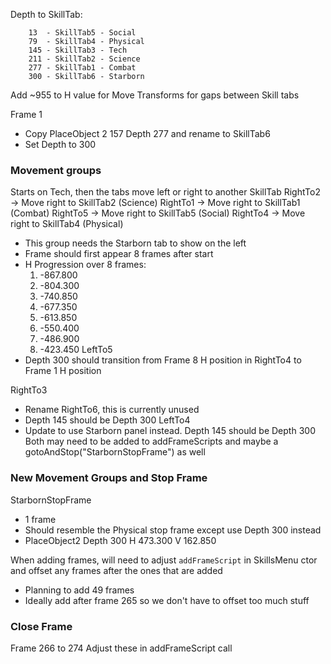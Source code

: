 Depth to SkillTab:
```
	13  - SkillTab5 - Social
	79  - SkillTab4 - Physical
	145 - SkillTab3 - Tech
	211 - SkillTab2 - Science
	277 - SkillTab1 - Combat
	300 - SkillTab6 - Starborn
```

Add ~955 to H value for Move Transforms for gaps between Skill tabs

Frame 1
- Copy PlaceObject 2 157 Depth 277 and rename to SkillTab6
- Set Depth to 300

### Movement groups
Starts on Tech, then the tabs move left or right to another SkillTab
RightTo2 -> Move right to SkillTab2 (Science)
RightTo1 -> Move right to SkillTab1 (Combat)
RightTo5 -> Move right to SkillTab5 (Social)
RightTo4 -> Move right to SkillTab4 (Physical)
- This group needs the Starborn tab to show on the left
- Frame should first appear 8 frames after start
- H Progression over 8 frames:
	1. -867.800
	2. -804.300
	3. -740.850
	4. -677.350
	5. -613.850
	6. -550.400
	7. -486.900
	8. -423.450
LeftTo5
- Depth 300 should transition from Frame 8 H position in RightTo4 to Frame 1 H position

RightTo3
- Rename RightTo6, this is currently unused
- Depth 145 should be Depth 300
LeftTo4
- Update to use Starborn panel instead. Depth 145 should be Depth 300
Both may need to be added to addFrameScripts and maybe a gotoAndStop("StarbornStopFrame") as well
### New Movement Groups and Stop Frame
StarbornStopFrame
- 1 frame
- Should resemble the Physical stop frame except use Depth 300 instead
- PlaceObject2 Depth 300 H 473.300 V 162.850

When adding frames, will need to adjust `addFrameScript` in SkillsMenu ctor and offset any frames after the ones that are added
- Planning to add 49 frames
- Ideally add after frame 265 so we don't have to offset too much stuff



### Close Frame
Frame 266 to 274
Adjust these in addFrameScript call
